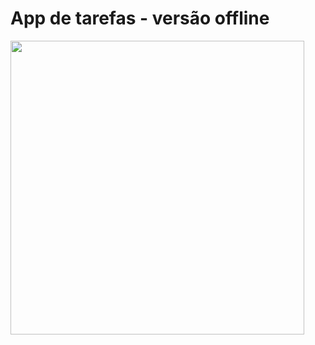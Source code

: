 # App de tarefas - versão offline
<p>
  <img width ="470" src="https://cdn.discordapp.com/attachments/647552787642843219/888115545885511730/ezgif.com-gif-maker.gif"
</p>
